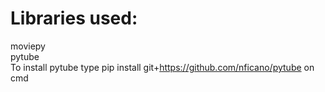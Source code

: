 # Libraries used:
moviepy\
pytube\
To install pytube type pip install git+https://github.com/nficano/pytube on cmd

